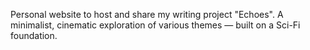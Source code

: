 Personal website to host and share my writing project "Echoes".
A minimalist, cinematic exploration of various themes — built on a Sci-Fi foundation.
